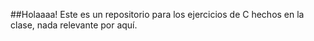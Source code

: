 ##Holaaaa!
Este es un repositorio para los ejercicios de C hechos en la clase, nada relevante por aquí.
